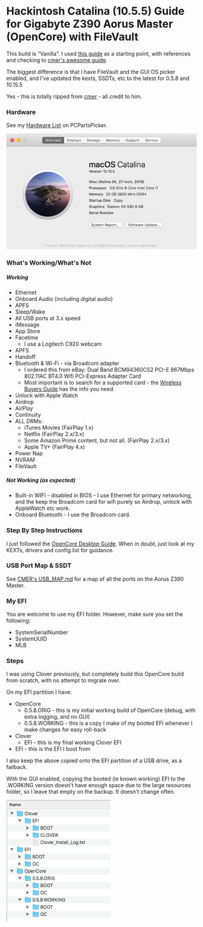# Hackintosh Catalina (10.5.5) Guide for Gigabyte Z390 Aorus Master (OpenCore) with FileVault

This build is "Vanilla". I used [this guide](https://dortania.github.io/OpenCore-Desktop-Guide/) as a starting point, with references and checking to [cmer's awesome guide](https://github.com/cmer/gigabyte-z390-aorus-master-hackintosh/blob/master/README.md).

The biggest difference is that I have FileVault and the GUI OS picker enabled, and I've updated the kexts, SSDTs, etc to the latest for 0.5.8 and 10.15.5

Yes - this is totally ripped from [cmer](https://github.com/cmer) - all credit to him.

### Hardware

See my [Hardware List](https://pcpartpicker.com/list/4LYjk6) on PCPartsPicker.

![About This Mac](images/AboutThisMac.png)

### What's Working/What's Not

##### Working
- Ethernet
- Onboard Audio (including digital audio)
- APFS
- Sleep/Wake
- All USB ports at 3.x speed
- iMessage
- App Store
- Facetime
  - I use a Logitech C920 webcam
- APFS
- Handoff
- Bluetooth & Wi-Fi - via Broadcom adapter
  - I ordered this from eBay: Dual Band BCM94360CS2 PCI-E 867Mbps 802.11AC BT4.0 Wifi PCI-Express Adapter Card
  - Most important is to search for a supported card - the [Wireless Buyers Guide](https://dortania.github.io/Wireless-Buyers-Guide/unsupported.html) has the info you need
- Unlock with Apple Watch
- Airdrop
- AirPlay
- Continuity
- ALL DRMs:
  - iTunes Movies (FairPlay 1.x)
  - Netflix (FairPlay 2.x/3.x)
  - Some Amazon Prime content, but not all. (FairPlay 2.x/3.x)
  - Apple TV+ (FairPlay 4.x)
- Power Nap
- NVRAM
- FileVault


##### Not Working (as expected)
- Built-in WIFI - disabled in BIOS - I use Ethernet for primary networking, and the keep the Broadcom card for wifi purely so Airdrop, unlock with AppleWatch etc work.
- Onboard Bluetooth - I use the Broadcom card.


### Step By Step Instructions

I just followed the [OpenCore Desktop Guide](https://dortania.github.io/OpenCore-Desktop-Guide/). When in doubt, just look at my KEXTs, drivers and config.list for guidance.


### USB Port Map & SSDT

See [CMER's USB_MAP.md](https://github.com/cmer/gigabyte-z390-aorus-master-hackintosh/blob/master/USB_MAP.md) for a map of all the ports on the Aorus Z390 Master.


### My EFI

You are welcome to use my EFI folder. However, make sure you set the following:

- SystemSerialNumber
- SystemUUID
- MLB

### Steps

I was using Clover previously, but completely build this OpenCore build from scratch, with no attempt to migrate over.

On my EFI partition I have:

- OpenCore
  - 0.5.8.ORIG - this is my initial working build of OpenCore (debug, with extra logging, and no GUI)
  - 0.5.8.WORKING - this is a copy I make of my booted EFI whenever I make changes for easy roll-back
- Clover
  - EFI - this is my final working Clover EFI
- EFI - this is the EFI I boot from

I also keep the above copied onto the EFI partition of a USB drive, as a failback.

With the GUI enabled, copying the booted (ie known working) EFI to the .WORKING version doesn't have enough space due to the large resources folder, so I leave that empty on the backup. It doesn't change often.

![EFI Volume](images/EFI_Volume.png)
